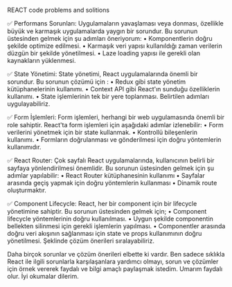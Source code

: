 
REACT  code problems  and  solitions 

✅ Performans Sorunları: Uygulamaların yavaşlaması veya donması, özellikle büyük ve karmaşık uygulamalarda yaygın bir sorundur. Bu sorunun üstesinden gelmek için şu adımları öneriyorum:
•	Komponentlerin doğru şekilde optimize edilmesi.
•	Karmaşık veri yapısı kullanıldığı zaman verilerin düzgün bir şekilde yönetilmesi.
•	Laze loading yapısı ile gerekli olan kaynakların yüklenmesi.

✅ State Yönetimi: State yönetimi, React uygulamalarında önemli bir sorundur. Bu sorunun çözümü için :
•	Redux gibi state yönetim kütüphanelerinin kullanımı.
•	Context API gibi React'ın sunduğu özelliklerin kullanımı.
•	State işlemlerinin tek bir yere toplanması.
Belirtilen adımları uygulayabiliriz.


✅ Form İşlemleri: Form işlemleri, herhangi bir web uygulamasında önemli bir role sahiptir. React'ta form işlemleri için aşağıdaki adımlar izlenebilir:
•	Form verilerini yönetmek için bir state kullanmak.
•	Kontrollü bileşenlerin kullanımı.
•	Formların doğrulanması ve gönderilmesi için doğru yöntemlerin kullanımıdır.

✅ React Router: Çok sayfalı React uygulamalarında, kullanıcının belirli bir sayfaya yönlendirilmesi önemlidir. Bu sorunun üstesinden gelmek için şu adımlar yapılabilir:
•	React Router kütüphanesinin kullanımı
•	Sayfalar arasında geçiş yapmak için doğru yöntemlerin kullanması
•	Dinamik route oluşturmaktır.

✅ Component Lifecycle: React, her bir component için bir lifecycle yönetimine sahiptir. Bu sorunun üstesinden gelmek için;
•	Component lifecycle yöntemlerinin doğru kullanılması.
•	Uygun şekilde componentin bellekten silinmesi için gerekli işlemlerin yapılması.
•	Componentler arasında doğru veri akışının sağlanması için state ve props kullanımının doğru yönetilmesi.
Şeklinde çözüm önerileri sıralayabiliriz.

Daha birçok sorunlar ve çözüm önerileri elbette ki vardır. Ben sadece sıklıkla React ile ilgili sorunlarla karşılaşanlara yardımcı olmayı, sorun ve çözümler için örnek vererek faydalı ve bilgi amaçlı paylaşmak istedim. Umarım faydalı olur.
İyi okumalar dilerim.

